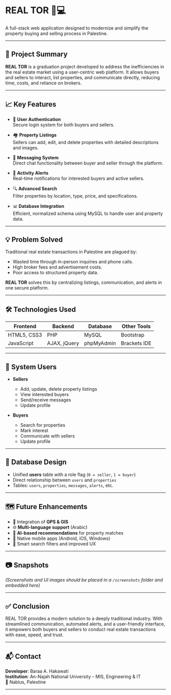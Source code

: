 # REAL TOR 🏡💻

A full-stack web application designed to modernize and simplify the property buying and selling process in Palestine.

---

## 📌 Project Summary

**REAL TOR** is a graduation project developed to address the inefficiencies in the real estate market using a user-centric web platform. It allows buyers and sellers to interact, list properties, and communicate directly, reducing time, costs, and reliance on brokers.

---

## 📈 Key Features

- 🔐 **User Authentication**  
  Secure login system for both buyers and sellers.

- 🏘️ **Property Listings**  
  Sellers can add, edit, and delete properties with detailed descriptions and images.

- 📩 **Messaging System**  
  Direct chat functionality between buyer and seller through the platform.

- 🔔 **Activity Alerts**  
  Real-time notifications for interested buyers and active sellers.

- 🔍 **Advanced Search**  
  Filter properties by location, type, price, and specifications.

- 📊 **Database Integration**  
  Efficient, normalized schema using MySQL to handle user and property data.

---

## 💡 Problem Solved

Traditional real estate transactions in Palestine are plagued by:
- Wasted time through in-person inquiries and phone calls.
- High broker fees and advertisement costs.
- Poor access to structured property data.

**REAL TOR** solves this by centralizing listings, communication, and alerts in one secure platform.

---

## 🛠️ Technologies Used

| Frontend       | Backend       | Database     | Other Tools        |
|----------------|---------------|--------------|---------------------|
| HTML5, CSS3    | PHP           | MySQL        | Bootstrap           |
| JavaScript     | AJAX, jQuery  | phpMyAdmin   | Brackets IDE        |

---

## 👥 System Users

- **Sellers**
  - Add, update, delete property listings
  - View interested buyers
  - Send/receive messages
  - Update profile

- **Buyers**
  - Search for properties
  - Mark interest
  - Communicate with sellers
  - Update profile

---

## 🧱 Database Design

- Unified **users** table with a role flag (`0 = seller`, `1 = buyer`)
- Direct relationship between `users` and `properties`
- Tables: `users`, `properties`, `messages`, `alerts`, etc.

---

## 🗺️ Future Enhancements

- 📍 Integration of **GPS & GIS**
- 🌐 **Multi-language support** (Arabic)
- 🤖 **AI-based recommendations** for property matches
- 📱 Native mobile apps (Android, iOS, Windows)
- 🔎 Smart search filters and improved UX

---

## 📷 Snapshots

*(Screenshots and UI images should be placed in a `/screenshots` folder and embedded here)*

---

## ✅ Conclusion

REAL TOR provides a modern solution to a deeply traditional industry. With streamlined communication, automated alerts, and a user-friendly interface, it empowers both buyers and sellers to conduct real estate transactions with ease, speed, and trust.

---

## 📬 Contact

**Developer**: Baraa A. Hakawati  
**Institution**: An-Najah National University – MIS, Engineering & IT  
📍 Nablus, Palestine

---

